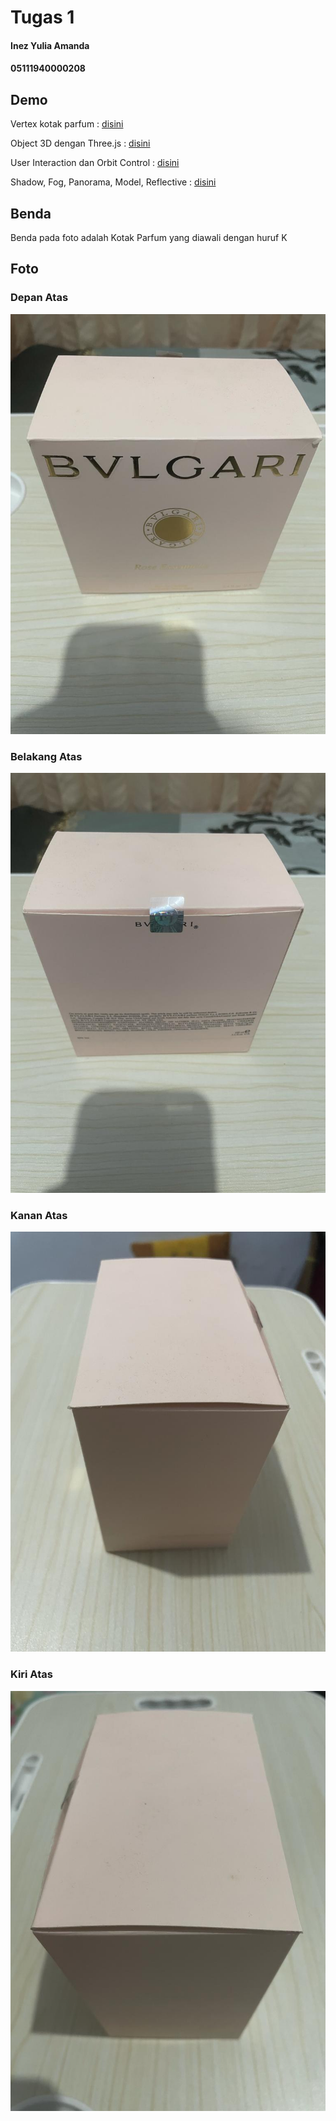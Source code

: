 # Tugas 1

#### Inez Yulia Amanda

#### 05111940000208

## Demo

Vertex kotak parfum : [disini](https://tender-payne-aa15e9.netlify.app)

Object 3D dengan Three.js : [disini](https://nifty-hamilton-c57d3a.netlify.app)

User Interaction dan Orbit Control : [disini](https://cranky-minsky-be1975.netlify.app/)

Shadow, Fog, Panorama, Model, Reflective : [disini](https://heuristic-boyd-c92dd1.netlify.app)

## Benda

Benda pada foto adalah Kotak Parfum yang diawali dengan huruf K

## Foto

### Depan Atas

![Depan](assets/depanatas.jpeg)

### Belakang Atas

![Belakang Ates](assets/belakangatas.jpeg)

### Kanan Atas

![Kanan Atas](assets/kananatas.jpeg)

### Kiri Atas

![Kiri Atas](assets/kiriatas.jpeg)

